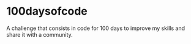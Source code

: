 # 100daysofcode
A challenge that consists in code for 100 days to improve my skills and share it with a community.
